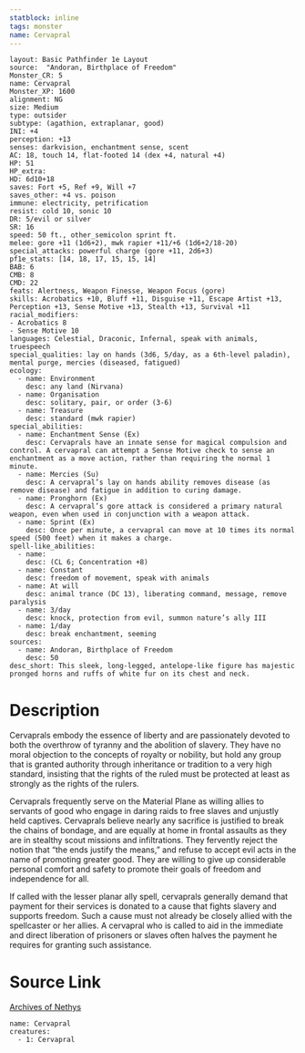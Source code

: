 ```yaml
---
statblock: inline
tags: monster
name: Cervapral
---
```

```statblock
layout: Basic Pathfinder 1e Layout
source:  "Andoran, Birthplace of Freedom"
Monster_CR: 5
name: Cervapral
Monster_XP: 1600
alignment: NG
size: Medium
type: outsider
subtype: (agathion, extraplanar, good)
INI: +4
perception: +13
senses: darkvision, enchantment sense, scent
AC: 18, touch 14, flat-footed 14 (dex +4, natural +4)
HP: 51
HP_extra: 
HD: 6d10+18
saves: Fort +5, Ref +9, Will +7
saves_other: +4 vs. poison
immune: electricity, petrification
resist: cold 10, sonic 10
DR: 5/evil or silver
SR: 16
speed: 50 ft., other_semicolon sprint ft.
melee: gore +11 (1d6+2), mwk rapier +11/+6 (1d6+2/18-20)
special_attacks: powerful charge (gore +11, 2d6+3)
pf1e_stats: [14, 18, 17, 15, 15, 14]
BAB: 6
CMB: 8
CMD: 22
feats: Alertness, Weapon Finesse, Weapon Focus (gore)
skills: Acrobatics +10, Bluff +11, Disguise +11, Escape Artist +13, Perception +13, Sense Motive +13, Stealth +13, Survival +11
racial_modifiers:
- Acrobatics 8
- Sense Motive 10
languages: Celestial, Draconic, Infernal, speak with animals, truespeech
special_qualities: lay on hands (3d6, 5/day, as a 6th-level paladin), mental purge, mercies (diseased, fatigued)
ecology:
  - name: Environment
    desc: any land (Nirvana)
  - name: Organisation
    desc: solitary, pair, or order (3-6)
  - name: Treasure
    desc: standard (mwk rapier)
special_abilities:
  - name: Enchantment Sense (Ex)
    desc: Cervaprals have an innate sense for magical compulsion and control. A cervapral can attempt a Sense Motive check to sense an enchantment as a move action, rather than requiring the normal 1 minute.
  - name: Mercies (Su)
    desc: A cervapral’s lay on hands ability removes disease (as remove disease) and fatigue in addition to curing damage.
  - name: Pronghorn (Ex)
    desc: A cervapral’s gore attack is considered a primary natural weapon, even when used in conjunction with a weapon attack.
  - name: Sprint (Ex)
    desc: Once per minute, a cervapral can move at 10 times its normal speed (500 feet) when it makes a charge.
spell-like_abilities:
  - name:
    desc: (CL 6; Concentration +8)
  - name: Constant
    desc: freedom of movement, speak with animals
  - name: At will
    desc: animal trance (DC 13), liberating command, message, remove paralysis
  - name: 3/day
    desc: knock, protection from evil, summon nature’s ally III
  - name: 1/day
    desc: break enchantment, seeming
sources:
  - name: Andoran, Birthplace of Freedom
    desc: 50
desc_short: This sleek, long-legged, antelope-like figure has majestic pronged horns and ruffs of white fur on its chest and neck.
```
# Description
Cervaprals embody the essence of liberty and are passionately devoted to both the overthrow of tyranny and the abolition of slavery. They have no moral objection to the concepts of royalty or nobility, but hold any group that is granted authority through inheritance or tradition to a very high standard, insisting that the rights of the ruled must be protected at least as strongly as the rights of the rulers.

Cervaprals frequently serve on the Material Plane as willing allies to servants of good who engage in daring raids to free slaves and unjustly held captives. Cervaprals believe nearly any sacrifice is justified to break the chains of bondage, and are equally at home in frontal assaults as they are in stealthy scout missions and infiltrations. They fervently reject the notion that “the ends justify the means,” and refuse to accept evil acts in the name of promoting greater good. They are willing to give up considerable personal comfort and safety to promote their goals of freedom and independence for all.

If called with the lesser planar ally spell, cervaprals generally demand that payment for their services is donated to a cause that fights slavery and supports freedom. Such a cause must not already be closely allied with the spellcaster or her allies. A cervapral who is called to aid in the immediate and direct liberation of prisoners or slaves often halves the payment he requires for granting such assistance.
# Source Link
[Archives of Nethys](https://aonprd.com/MonsterDisplay.aspx?ItemName=Cervapral)
```encounter-table
name: Cervapral
creatures:
  - 1: Cervapral
```
